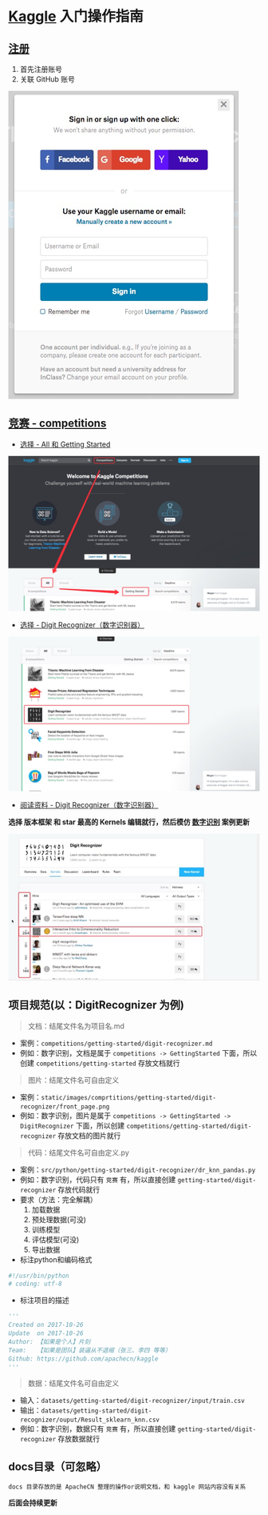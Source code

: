 # [Kaggle](https://www.kaggle.com) 入门操作指南

## [注册](https://www.kaggle.com/?login=true)

1. 首先注册账号
2. 关联 GitHub 账号

![](../static/images/doc/login.jpg)

## [竞赛 - competitions](https://www.kaggle.com/competitions)

* [选择 - All 和 Getting Started](https://www.kaggle.com/competitions?sortBy=deadline&group=all&page=1&pageSize=20&segment=gettingStarted)

![](..//static/images/doc/All-GettingStarted.jpg)

* [选择 - Digit Recognizer（数字识别器）](https://www.kaggle.com/c/digit-recognizer)

![](../static/images/doc/choose-digit-recognizer.jpg)

* [阅读资料 - Digit Recognizer（数字识别器）](https://www.kaggle.com/c/digit-recognizer)

**选择 版本框架 和 star 最高的 Kernels 编辑就行，然后模仿 [**数字识别**](../competitions/GettingStarted/DigitRecognizer.md) 案例更新**

![](/static/images/doc/read-digit-recognizer.jpg)

## 项目规范(以：DigitRecognizer 为例)

> 文档：结尾文件名为项目名.md

* 案例：`competitions/getting-started/digit-recognizer.md`
* 例如：数字识别，文档是属于 `competitions -> GettingStarted` 下面，所以创建 `competitions/getting-started` 存放文档就行

> 图片：结尾文件名可自由定义

* 案例：`static/images/comprtitions/getting-started/digit-recognizer/front_page.png`
* 例如：数字识别，图片是属于 `competitions -> GettingStarted -> DigitRecognizer` 下面，所以创建 `competitions/getting-started/digit-recognizer` 存放文档的图片就行


> 代码：结尾文件名可自由定义.py

* 案例：`src/python/getting-started/digit-recognizer/dr_knn_pandas.py`
* 例如：数字识别，代码只有 `竞赛` 有，所以直接创建 `getting-started/digit-recognizer` 存放代码就行
* 要求（方法：完全解耦）
    1. 加载数据
    2. 预处理数据(可没)
    3. 训练模型
    4. 评估模型(可没)
    5. 导出数据
* 标注python和编码格式

```python
#!/usr/bin/python
# coding: utf-8
```

*  标注项目的描述

```python
'''
Created on 2017-10-26
Update  on 2017-10-26
Author: 【如果是个人】片刻
Team:   【如果是团队】装逼从不退缩（张三、李四 等等）
Github: https://github.com/apachecn/kaggle
'''
```

> 数据：结尾文件名可自由定义

* 输入：`datasets/getting-started/digit-recognizer/input/train.csv`
* 输出：`datasets/getting-started/digit-recognizer/ouput/Result_sklearn_knn.csv`
* 例如：数字识别，数据只有 `竞赛` 有，所以直接创建 `getting-started/digit-recognizer` 存放数据就行

## docs目录（可忽略）

`docs 目录存放的是 ApacheCN 整理的操作or说明文档，和 kaggle 网站内容没有关系`

**后面会持续更新**
